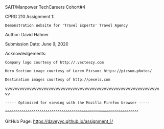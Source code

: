 
SAIT/Manpower TechCareers Cohort#4 

CPRG 210 Assignment 1: 

    Demonstration Website for 'Travel Experts' Travel Agency

Author: David Hahner

Submission Date: June 9, 2020

Acknowledgements:

    Company logo courtesy of http://.vecteezy.com

    Hero Section image courtesy of Lorem Picsum: https://picsum.photos/

    Destination images courtesy of http://pexels.com

vvvvvvvvvvvvvvvvvvvvvvvvvvvvvvvvvvvvvvvvvvvvvvvvvvvvvvvvvvvvvvvvvv
~~~~~~~~~~~~~~~~~~~~~~~~~~~~~~~~~~~~~~~~~~~~~~~~~~~~~~~~~~~~~~~~~~
----- Optimized for viewing with the Mozilla Firefox browser -----
~~~~~~~~~~~~~~~~~~~~~~~~~~~~~~~~~~~~~~~~~~~~~~~~~~~~~~~~~~~~~~~~~~
^^^^^^^^^^^^^^^^^^^^^^^^^^^^^^^^^^^^^^^^^^^^^^^^^^^^^^^^^^^^^^^^^^

GitHub Page:
https://daveyyc.github.io/assignment_1/